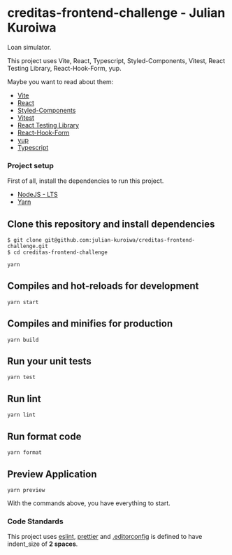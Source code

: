 # creditas-frontend-challenge - Julian Kuroiwa

Loan simulator.

This project uses Vite, React, Typescript, Styled-Components, Vitest, React Testing Library, React-Hook-Form, yup.

Maybe you want to read about them:

- [Vite](https://vite.dev/guide/)
- [React](https://reactjs.org/)
- [Styled-Components](https://styled-components.com/)
- [Vitest](https://vitest.dev/guide/)
- [React Testing Library](https://testing-library.com/docs/react-testing-library/intro/)
- [React-Hook-Form](https://www.react-hook-form.com/get-started)
- [yup](https://github.com/jquense/yup)
- [Typescript](https://www.typescriptlang.org/docs/)

### Project setup

First of all, install the dependencies to run this project.

- [NodeJS - LTS](https://nodejs.org/en/)
- [Yarn](https://yarnpkg.com/getting-started/install)

## Clone this repository and install dependencies

```
$ git clone git@github.com:julian-kuroiwa/creditas-frontend-challenge.git
$ cd creditas-frontend-challenge
```

```
yarn
```

## Compiles and hot-reloads for development

```
yarn start
```

## Compiles and minifies for production

```
yarn build
```

## Run your unit tests

```
yarn test
```

## Run lint

```
yarn lint
```

## Run format code

```
yarn format
```

## Preview Application

```
yarn preview
```

With the commands above, you have everything to start.

### Code Standards

This project uses [eslint](http://eslint.org/), [prettier](https://prettier.io/) and [.editorconfig](https://github.com/julian-kuroiwa/dasa-challenge/blob/master/.editorconfig) is defined to have indent_size of **2 spaces**.
